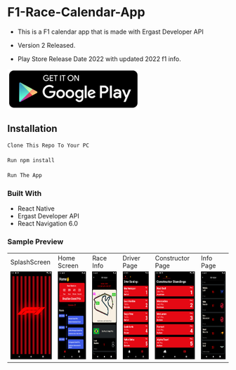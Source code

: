 # F1-Race-Calendar-App

- This is a F1 calendar app that is made with Ergast Developer API
- Version 2 Released.

- Play Store Release Date 2022 with updated 2022 f1 info.
<p>
  <img src="ScreenShots/pngfind.com-play-button-png-transparent-1855993.png" width="300" title="Google Play">
</p>

## Installation

```bash
Clone This Repo To Your PC

Run npm install

Run The App
```

### Built With

- React Native
- Ergast Developer API
- React Navigation 6.0 

### Sample Preview


 <table>
  <tr>
    <td>SplashScreen</td>
    <td>Home Screen</td>
    <td>Race Info</td>
    <td>Driver Page</td>
    <td>Constructor Page</td>
   <td>Info Page</td>
  </tr>
  <tr>
    <td valign="top"><img src="ScreenShots/Screenshot_1626239718.png" height="200px"></td>
    <td valign="top"><img src="ScreenShots/Screenshot_1636701465.png" height="200px"></td>
    <td valign="top"><img src="ScreenShots/Screenshot_1637036805.png" height="200px"></td>
    <td valign="top"><img src="ScreenShots/Screenshot_1626239603.png" height="200px"></td>
    <td valign="top"><img src="ScreenShots/Screenshot_1626239605.png" height="200px"></td>
   <td valign="top"><img src="ScreenShots/Screenshot_1637036814.png" height="200px"></td>
  </tr>
 </table>
 
 







